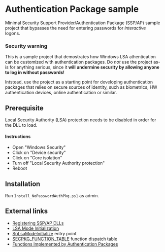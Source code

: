 # Authentication Package sample
Minimal Security Support Provider/Authentication Package (SSP/AP) sample project that bypasses the need for entering passwords for _interactive_ logons.

### Security warning
This is a sample project that demostrates how Windows LSA athentication can be customized with authentication packages. Do _not_ use the project as-is for anything serious, since it **will undermine security by allowing anyone to log in without passwords!**

Intstead, use the project as a starting point for developing authentication packages that relies on secure sources of identity, such as biometrics, HW authentication devices, online authentication or similar.

## Prerequisite
Local Security Authority (LSA) protection needs to be disabled in order for the DLL to load.

#### Instructions
* Open "Windows Security"
* Click on "Device security"
* Click on "Core isolation"
* Turn off "Local Security Authority protection"
* Reboot

## Installation
Run `Install_NoPasswordAuthPkg.ps1` as admin.

## External links
* [Registering SSP/AP DLLs](https://learn.microsoft.com/en-us/windows/win32/secauthn/registering-ssp-ap-dlls) 
* [LSA Mode Initialization](https://learn.microsoft.com/en-us/windows/win32/secauthn/lsa-mode-initialization)
* [SpLsaModeInitialize](https://learn.microsoft.com/en-us/windows/win32/api/ntsecpkg/nc-ntsecpkg-splsamodeinitializefn) entry point
* [SECPKG_FUNCTION_TABLE](https://learn.microsoft.com/en-us/windows/win32/api/ntsecpkg/ns-ntsecpkg-secpkg_function_table) function dispatch table
* [Functions Implemented by Authentication Packages](https://learn.microsoft.com/en-us/windows/win32/secauthn/authentication-functions#functions-implemented-by-authentication-packages)
